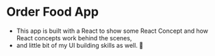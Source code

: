 # Order Food App
- This app is built with a React to show some React Concept and how React concepts work behind the scenes,
- and little bit of my UI building skills as well. 🙂